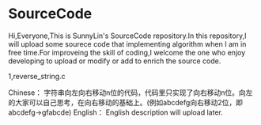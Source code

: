 # SourceCode
Hi,Everyone,This is SunnyLin's SourceCode repository.In this repository,I will upload some sourece code that implementing algorithm when I am in free time.For improveing the skill of coding,I welcome the one who enjoy developing to upload or modify or add to enrich the source code.

1,reverse_string.c

Chinese：
字符串向左向右移动n位的代码，代码里只实现了向右移动n位。向左的大家可以自己思考，在向右移动的基础上。(例如abcdefg向右移动2位，即abcdefg->gfabcde)
English：
English description will upload later. 
